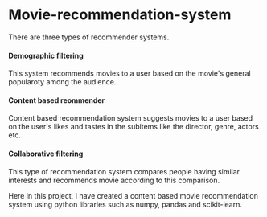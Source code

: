 # Movie-recommendation-system

There are three types of recommender systems. 

#### Demographic filtering

This system recommends movies to a user based on the movie's general popularoty among the audience.

#### Content based reommender

Content based recommendation system suggests movies to a user based on the user's likes and tastes in the subitems like the director, genre, actors etc.

#### Collaborative filtering

This type of recommendation system compares people having similar interests and recommends movie according to this comparison.


Here in this project, I have created a content based movie recommendation system using python libraries such as numpy, pandas and scikit-learn.
